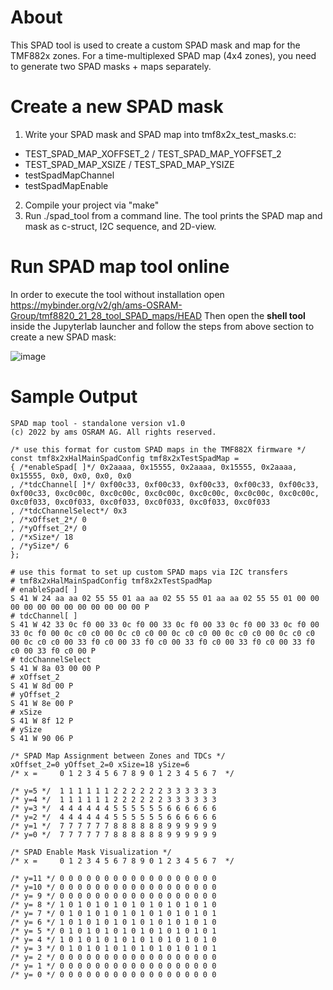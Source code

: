 About
=====

This SPAD tool is used to create a custom SPAD mask and map for the TMF882x zones.
For a time-multiplexed SPAD map (4x4 zones), you need to generate two SPAD masks + maps separately.

Create a new SPAD mask
======================

1. Write your SPAD mask and SPAD map into tmf8x2x_test_masks.c:
  - TEST_SPAD_MAP_XOFFSET_2 / TEST_SPAD_MAP_YOFFSET_2
  - TEST_SPAD_MAP_XSIZE / TEST_SPAD_MAP_YSIZE
  - testSpadMapChannel
  - testSpadMapEnable
2. Compile your project via "make"
3. Run ./spad_tool from a command line. The tool prints the SPAD map and mask as c-struct, I2C sequence, and 2D-view.

Run SPAD map tool online
========================

In order to execute the tool without installation open https://mybinder.org/v2/gh/ams-OSRAM-Group/tmf8820_21_28_tool_SPAD_maps/HEAD
Then open the **shell tool** inside the Jupyterlab launcher and follow the steps from above section to create a new SPAD mask:

![image](https://github.com/ptr814/tmf8820_21_28_tool_SPAD_maps/assets/165814981/0a4b14f1-9af9-4f82-ba7f-d05621f2e005)

Sample Output
=============

```
SPAD map tool - standalone version v1.0
(c) 2022 by ams OSRAM AG. All rights reserved.

/* use this format for custom SPAD maps in the TMF882X firmware */
const tmf8x2xHalMainSpadConfig tmf8x2xTestSpadMap = 
{ /*enableSpad[ ]*/ 0x2aaaa, 0x15555, 0x2aaaa, 0x15555, 0x2aaaa, 0x15555, 0x0, 0x0, 0x0, 0x0
, /*tdcChannel[ ]*/ 0xf00c33, 0xf00c33, 0xf00c33, 0xf00c33, 0xf00c33, 0xf00c33, 0xc0c00c, 0xc0c00c, 0xc0c00c, 0xc0c00c, 0xc0c00c, 0xc0c00c, 0xc0f033, 0xc0f033, 0xc0f033, 0xc0f033, 0xc0f033, 0xc0f033
, /*tdcChannelSelect*/ 0x3
, /*xOffset_2*/ 0
, /*yOffset_2*/ 0
, /*xSize*/ 18
, /*ySize*/ 6
};

# use this format to set up custom SPAD maps via I2C transfers
# tmf8x2xHalMainSpadConfig tmf8x2xTestSpadMap
# enableSpad[ ]
S 41 W 24 aa aa 02 55 55 01 aa aa 02 55 55 01 aa aa 02 55 55 01 00 00 00 00 00 00 00 00 00 00 00 00 P
# tdcChannel[ ]
S 41 W 42 33 0c f0 00 33 0c f0 00 33 0c f0 00 33 0c f0 00 33 0c f0 00 33 0c f0 00 0c c0 c0 00 0c c0 c0 00 0c c0 c0 00 0c c0 c0 00 0c c0 c0 00 0c c0 c0 00 33 f0 c0 00 33 f0 c0 00 33 f0 c0 00 33 f0 c0 00 33 f0 c0 00 33 f0 c0 00 P
# tdcChannelSelect
S 41 W 8a 03 00 00 P
# xOffset_2
S 41 W 8d 00 P
# yOffset_2
S 41 W 8e 00 P
# xSize
S 41 W 8f 12 P
# ySize
S 41 W 90 06 P

/* SPAD Map Assignment between Zones and TDCs */
xOffset_2=0 yOffset_2=0 xSize=18 ySize=6
/* x =     0 1 2 3 4 5 6 7 8 9 0 1 2 3 4 5 6 7  */

/* y=5 */  1 1 1 1 1 1 2 2 2 2 2 2 3 3 3 3 3 3 
/* y=4 */  1 1 1 1 1 1 2 2 2 2 2 2 3 3 3 3 3 3 
/* y=3 */  4 4 4 4 4 4 5 5 5 5 5 5 6 6 6 6 6 6 
/* y=2 */  4 4 4 4 4 4 5 5 5 5 5 5 6 6 6 6 6 6 
/* y=1 */  7 7 7 7 7 7 8 8 8 8 8 8 9 9 9 9 9 9 
/* y=0 */  7 7 7 7 7 7 8 8 8 8 8 8 9 9 9 9 9 9 

/* SPAD Enable Mask Visualization */
/* x =     0 1 2 3 4 5 6 7 8 9 0 1 2 3 4 5 6 7  */

/* y=11 */ 0 0 0 0 0 0 0 0 0 0 0 0 0 0 0 0 0 0 
/* y=10 */ 0 0 0 0 0 0 0 0 0 0 0 0 0 0 0 0 0 0 
/* y= 9 */ 0 0 0 0 0 0 0 0 0 0 0 0 0 0 0 0 0 0 
/* y= 8 */ 1 0 1 0 1 0 1 0 1 0 1 0 1 0 1 0 1 0 
/* y= 7 */ 0 1 0 1 0 1 0 1 0 1 0 1 0 1 0 1 0 1 
/* y= 6 */ 1 0 1 0 1 0 1 0 1 0 1 0 1 0 1 0 1 0 
/* y= 5 */ 0 1 0 1 0 1 0 1 0 1 0 1 0 1 0 1 0 1 
/* y= 4 */ 1 0 1 0 1 0 1 0 1 0 1 0 1 0 1 0 1 0 
/* y= 3 */ 0 1 0 1 0 1 0 1 0 1 0 1 0 1 0 1 0 1 
/* y= 2 */ 0 0 0 0 0 0 0 0 0 0 0 0 0 0 0 0 0 0 
/* y= 1 */ 0 0 0 0 0 0 0 0 0 0 0 0 0 0 0 0 0 0 
/* y= 0 */ 0 0 0 0 0 0 0 0 0 0 0 0 0 0 0 0 0 0 
```
